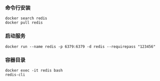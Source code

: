 ### 命令行安装

```
docker search redis
docker pull redis
```

### 启动服务

```
docker run --name redis -p 6379:6379 -d redis --requirepass "123456"
```
### 容器目录

```
docker exec -it redis bash
redis-cli
```
